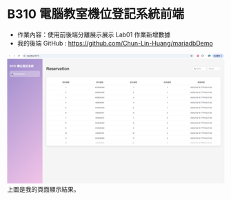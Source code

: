 # B310 電腦教室機位登記系統前端
* 作業內容：使用前後端分離展示展示 Lab01 作業新增數據
* 我的後端 GitHub : https://github.com/Chun-Lin-Huang/mariadbDemo

![alt text](Lab.png)
上圖是我的頁面顯示結果。
